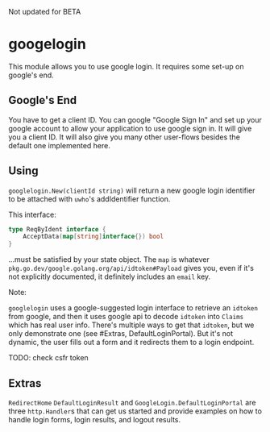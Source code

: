 Not updated for BETA

# googelogin

This module allows you to use google login. It requires some set-up on google's end.

## Google's End

You have to get a client ID. You can google "Google Sign In" and set up your google account to allow your application to use google sign in. It will give you a client ID. It will also give you many other user-flows besides the default one implemented here.

## Using

`googlelogin.New(clientId string)` will return a new google login identifier to be attached with `uwho`'s addIdentifier function.


This interface: 

```go
type ReqByIdent interface {
	AcceptData(map[string]interface{}) bool
}
```

...must be satisfied by your state object. The `map` is whatever `pkg.go.dev/google.golang.org/api/idtoken#Payload` gives you, even if it's not explicitly documented, it definitely includes an `email` key.

Note:

`googlelogin` uses a google-suggested login interface to retrieve an `idtoken` from google, and then it uses google api to decode `idtoken` into `Claims` which has real user info. There's multiple ways to get that `idtoken`, but we only demonstrate one (see #Extras, DefaultLoginPortal). But it's not dynamic, the user fills out a form and it redirects them to a login endpoint.


TODO: check csfr token

## Extras

`RedirectHome` `DefaultLoginResult` and `GoogleLogin.DefaultLoginPortal` are three `http.Handler`s that can get us started and provide examples on how to handle login forms, login results, and logout results.
